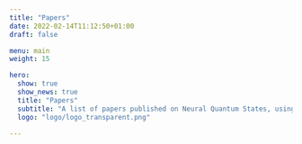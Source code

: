 ```yaml
---
title: "Papers"
date: 2022-02-14T11:12:50+01:00
draft: false

menu: main
weight: 15

hero:
  show: true
  show_news: true
  title: "Papers"
  subtitle: "A list of papers published on Neural Quantum States, using NetKet or not (😢)."
  logo: "logo/logo_transparent.png"

---
```

